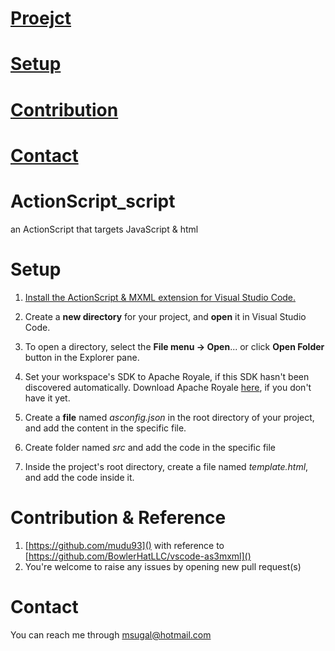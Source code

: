 # [Proejct]()
# [Setup]()
# [Contribution]()
# [Contact]()


# ActionScript_script
an ActionScript that targets JavaScript &amp; html

# Setup
1. [Install the ActionScript & MXML extension for Visual Studio Code.]()

1. Create a **new directory** for your project, and **open** it in Visual Studio Code.

1. To open a directory, select the **File menu → Open**... or click **Open Folder** button in the Explorer pane.

1. Set your workspace's SDK to Apache Royale, if this SDK hasn't been discovered automatically. Download Apache Royale [here](), if you    don't have it yet.

1. Create a **file** named *asconfig.json* in the root directory of your project, and add the content in the specific file.
1. Create folder named *src* and add the code in the specific file
1. Inside the project's root directory, create a file named *template.html*, and add the code inside it.

# Contribution & Reference
1. [https://github.com/mudu93]() with reference to [https://github.com/BowlerHatLLC/vscode-as3mxml]()
1. You're welcome to raise any issues by opening new pull request(s)

# Contact
You can reach me through msugal@hotmail.com

